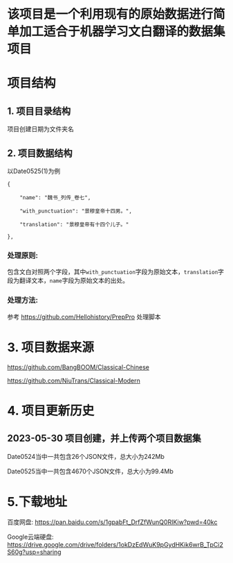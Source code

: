 # 该项目是一个利用现有的原始数据进行简单加工适合于机器学习文白翻译的数据集项目

# 项目结构

## 1. 项目目录结构

项目创建日期为文件夹名

## 2. 项目数据结构

以Date0525(1)为例

    {

        "name": "魏书_列传_卷七",

        "with_punctuation": "景穆皇帝十四男。",

        "translation": "景穆皇帝有十四个儿子。"

    },

### 处理原则:

包含文白对照两个字段，其中`with_punctuation`字段为原始文本，`translation`字段为翻译文本，`name`字段为原始文本的出处。

### 处理方法:
参考 https://github.com/Hellohistory/PrepPro 处理脚本


# 3. 项目数据来源
https://github.com/BangBOOM/Classical-Chinese

https://github.com/NiuTrans/Classical-Modern

# 4. 项目更新历史
## 2023-05-30 项目创建，并上传两个项目数据集

Date0524当中一共包含26个JSON文件，总大小为242Mb

Date0525当中一共包含4670个JSON文件，总大小为99.4Mb

# 5.下载地址

百度网盘: https://pan.baidu.com/s/1gpabFt_DrfZfWunQ0RIKiw?pwd=40kc 

Google云端硬盘: https://drive.google.com/drive/folders/1okDzEdWuK9pGydHKik6wrB_TpCi2S60g?usp=sharing
